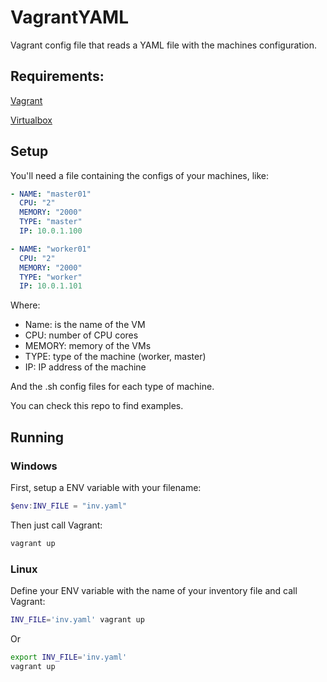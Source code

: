 # VagrantYAML

Vagrant config file that reads a YAML file with the machines configuration.

## Requirements:

[Vagrant](https://developer.hashicorp.com/vagrant/downloads)

[Virtualbox](https://www.virtualbox.org/wiki/Downloads)

## Setup

You'll need a file containing the configs of your machines, like:

```YAML
- NAME: "master01"
  CPU: "2"
  MEMORY: "2000"
  TYPE: "master"
  IP: 10.0.1.100

- NAME: "worker01"
  CPU: "2"
  MEMORY: "2000"
  TYPE: "worker"
  IP: 10.0.1.101
```

Where:
  - Name: is the name of the VM
  - CPU: number of CPU cores
  - MEMORY: memory of the VMs
  - TYPE: type of the machine (worker, master)
  - IP: IP address of the machine

And the .sh config files for each type of machine.

You can check this repo to find examples.

## Running

### Windows

First, setup a ENV variable with your filename:

```powershell
$env:INV_FILE = "inv.yaml"
```

Then just call Vagrant:

```powershell
vagrant up
```

### Linux

Define your ENV variable with the name of your inventory file and call Vagrant:

```sh
INV_FILE='inv.yaml' vagrant up
```

Or

```sh
export INV_FILE='inv.yaml'
vagrant up
```
